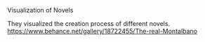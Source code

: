Visualization of Novels

They visualized the creation process of different novels. 
https://www.behance.net/gallery/18722455/The-real-Montalbano
